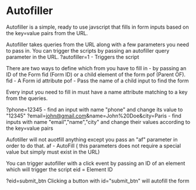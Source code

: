 # Autofiller
Autofiller is a simple, ready to use javscript that fills in form inputs based on the key=value pairs from the URL.

Autofiller takes queries from the URL along with a few parameters you need to pass in. You can trigger the scripts by passing an autofiller query parameter in the URL.
?autofiller=1 - Triggers the script

There are two ways to define which from you have to fill in - by passing an ID of the Form fid (Form ID) or a child element of the form pof (Parent OF).
fid - A Form id attribute
pof - Pass the name of a child input to find the form

Every input you need to fill in must have a name attribute matching to a key from the queries. 

?phone=12345 - find an input with name "phone" and change its value to "12345"
?email=john@gmail.com&name=John%20Doe&city=Paris - find inputs with name "email","name","city" and change their values according to the key=value pairs

Aufotiller will not auotfill anything except you pass an "af" parameter in order to do that.
af - AutoFill ( this parameters does not require a special value but simply must exist in the URL)

You can trigger autofiller with a click event by passing an ID of an element which will trigger the script
eid = Element ID 

?eid=submit_btn
Clicking a button with id="submit_btn" will autofill the form

 